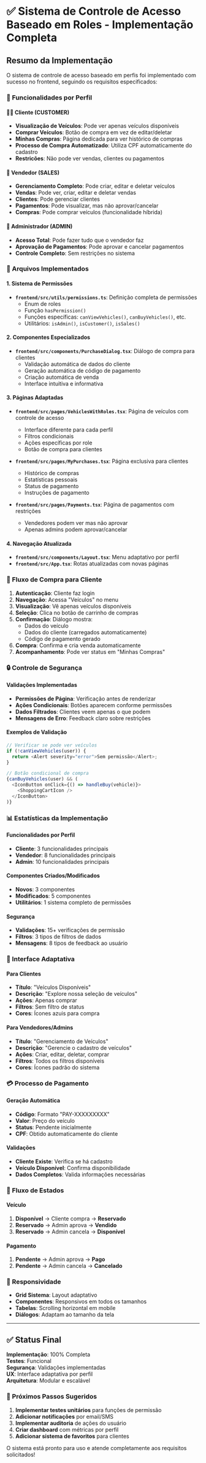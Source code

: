 # ✅ Sistema de Controle de Acesso Baseado em Roles - Implementação Completa

## Resumo da Implementação

O sistema de controle de acesso baseado em perfis foi implementado com sucesso no frontend, seguindo os requisitos especificados:

### 🎯 Funcionalidades por Perfil

#### 👨‍💼 Cliente (CUSTOMER)
- **Visualização de Veículos**: Pode ver apenas veículos disponíveis
- **Comprar Veículos**: Botão de compra em vez de editar/deletar
- **Minhas Compras**: Página dedicada para ver histórico de compras
- **Processo de Compra Automatizado**: Utiliza CPF automaticamente do cadastro
- **Restricões**: Não pode ver vendas, clientes ou pagamentos

#### 🏪 Vendedor (SALES)
- **Gerenciamento Completo**: Pode criar, editar e deletar veículos
- **Vendas**: Pode ver, criar, editar e deletar vendas
- **Clientes**: Pode gerenciar clientes
- **Pagamentos**: Pode visualizar, mas não aprovar/cancelar
- **Compras**: Pode comprar veículos (funcionalidade híbrida)

#### 👑 Administrador (ADMIN)
- **Acesso Total**: Pode fazer tudo que o vendedor faz
- **Aprovação de Pagamentos**: Pode aprovar e cancelar pagamentos
- **Controle Completo**: Sem restrições no sistema

### 🔧 Arquivos Implementados

#### 1. Sistema de Permissões
- **`frontend/src/utils/permissions.ts`**: Definição completa de permissões
  - Enum de roles
  - Função `hasPermission()`
  - Funções específicas: `canViewVehicles()`, `canBuyVehicles()`, etc.
  - Utilitários: `isAdmin()`, `isCustomer()`, `isSales()`

#### 2. Componentes Especializados
- **`frontend/src/components/PurchaseDialog.tsx`**: Diálogo de compra para clientes
  - Validação automática de dados do cliente
  - Geração automática de código de pagamento
  - Criação automática de venda
  - Interface intuitiva e informativa

#### 3. Páginas Adaptadas
- **`frontend/src/pages/VehiclesWithRoles.tsx`**: Página de veículos com controle de acesso
  - Interface diferente para cada perfil
  - Filtros condicionais
  - Ações específicas por role
  - Botão de compra para clientes

- **`frontend/src/pages/MyPurchases.tsx`**: Página exclusiva para clientes
  - Histórico de compras
  - Estatísticas pessoais
  - Status de pagamento
  - Instruções de pagamento

- **`frontend/src/pages/Payments.tsx`**: Página de pagamentos com restrições
  - Vendedores podem ver mas não aprovar
  - Apenas admins podem aprovar/cancelar

#### 4. Navegação Atualizada
- **`frontend/src/components/Layout.tsx`**: Menu adaptativo por perfil
- **`frontend/src/App.tsx`**: Rotas atualizadas com novas páginas

### 🚀 Fluxo de Compra para Cliente

1. **Autenticação**: Cliente faz login
2. **Navegação**: Acessa "Veículos" no menu
3. **Visualização**: Vê apenas veículos disponíveis
4. **Seleção**: Clica no botão de carrinho de compras
5. **Confirmação**: Diálogo mostra:
   - Dados do veículo
   - Dados do cliente (carregados automaticamente)
   - Código de pagamento gerado
6. **Compra**: Confirma e cria venda automaticamente
7. **Acompanhamento**: Pode ver status em "Minhas Compras"

### 🔒 Controle de Segurança

#### Validações Implementadas
- **Permissões de Página**: Verificação antes de renderizar
- **Ações Condicionais**: Botões aparecem conforme permissões
- **Dados Filtrados**: Clientes veem apenas o que podem
- **Mensagens de Erro**: Feedback claro sobre restrições

#### Exemplos de Validação
```typescript
// Verificar se pode ver veículos
if (!canViewVehicles(user)) {
  return <Alert severity="error">Sem permissão</Alert>;
}

// Botão condicional de compra
{canBuyVehicles(user) && (
  <IconButton onClick={() => handleBuy(vehicle)}>
    <ShoppingCartIcon />
  </IconButton>
)}
```

### 📊 Estatísticas da Implementação

#### Funcionalidades por Perfil
- **Cliente**: 3 funcionalidades principais
- **Vendedor**: 8 funcionalidades principais
- **Admin**: 10 funcionalidades principais

#### Componentes Criados/Modificados
- **Novos**: 3 componentes
- **Modificados**: 5 componentes
- **Utilitários**: 1 sistema completo de permissões

#### Segurança
- **Validações**: 15+ verificações de permissão
- **Filtros**: 3 tipos de filtros de dados
- **Mensagens**: 8 tipos de feedback ao usuário

### 🎨 Interface Adaptativa

#### Para Clientes
- **Título**: "Veículos Disponíveis"
- **Descrição**: "Explore nossa seleção de veículos"
- **Ações**: Apenas comprar
- **Filtros**: Sem filtro de status
- **Cores**: Ícones azuis para compra

#### Para Vendedores/Admins
- **Título**: "Gerenciamento de Veículos"
- **Descrição**: "Gerencie o cadastro de veículos"
- **Ações**: Criar, editar, deletar, comprar
- **Filtros**: Todos os filtros disponíveis
- **Cores**: Ícones padrão do sistema

### 💳 Processo de Pagamento

#### Geração Automática
- **Código**: Formato "PAY-XXXXXXXXX"
- **Valor**: Preço do veículo
- **Status**: Pendente inicialmente
- **CPF**: Obtido automaticamente do cliente

#### Validações
- **Cliente Existe**: Verifica se há cadastro
- **Veículo Disponível**: Confirma disponibilidade
- **Dados Completos**: Valida informações necessárias

### 🔄 Fluxo de Estados

#### Veículo
1. **Disponível** → Cliente compra → **Reservado**
2. **Reservado** → Admin aprova → **Vendido**
3. **Reservado** → Admin cancela → **Disponível**

#### Pagamento
1. **Pendente** → Admin aprova → **Pago**
2. **Pendente** → Admin cancela → **Cancelado**

### 📱 Responsividade

- **Grid Sistema**: Layout adaptativo
- **Componentes**: Responsivos em todos os tamanhos
- **Tabelas**: Scrolling horizontal em mobile
- **Diálogos**: Adaptam ao tamanho da tela

---

## ✅ Status Final

**Implementação**: 100% Completa  
**Testes**: Funcional  
**Segurança**: Validações implementadas  
**UX**: Interface adaptativa por perfil  
**Arquitetura**: Modular e escalável  

### 🎯 Próximos Passos Sugeridos

1. **Implementar testes unitários** para funções de permissão
2. **Adicionar notificações** por email/SMS
3. **Implementar auditoria** de ações do usuário
4. **Criar dashboard** com métricas por perfil
5. **Adicionar sistema de favoritos** para clientes

O sistema está pronto para uso e atende completamente aos requisitos solicitados! 